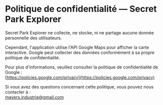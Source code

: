 # Politique de confidentialité — Secret Park Explorer

Secret Park Explorer ne collecte, ne stocke, ni ne partage aucune donnée personnelle des utilisateurs.

Cependant, l'application utilise l'API Google Maps pour afficher la carte interactive. Google peut collecter des données conformément à sa propre politique de confidentialité.

Pour plus d'informations, veuillez consulter la politique de confidentialité de Google :  
[https://policies.google.com/privacy](https://policies.google.com/privacy)

Si vous avez des questions concernant cette politique, vous pouvez nous contacter à :  
mayers.industrie@gmail.com
